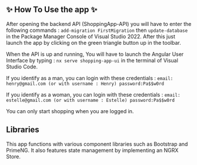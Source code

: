 ## ✨ How To Use the app ✨

After opening the backend API (ShoppingApp-API) you will have to enter the following commands : ```add-migration FirstMigration``` then ```update-database```
in the Package Manager Console of Visual Studio 2022. After this just launch the app by clicking on the green triangle button up in the toolbar.

When the API is up and running, You will have to launch the Angular User Interface by typing : ```nx serve shopping-app-ui``` in the terminal of Visual Studio Code.

If you identify as a man, you can login with these credentials : 
```email: henry@gmail.com (or with username : Henry) password:Pa$$w0rd```

If you identify as a woman, you can login with these credentials : 
```email: estelle@gmail.com (or with username : Estelle) password:Pa$$w0rd```

You can only start shopping when you are logged in.

## Libraries

This app functions with various component libraries such as Bootstrap and PrimeNG. It also features state management by implementing an NGRX Store.


